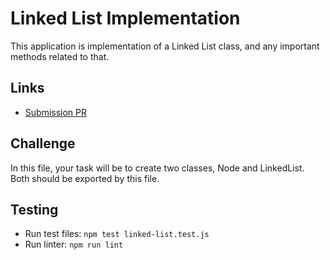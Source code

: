# Linked List Implementation
This application is implementation of a Linked List class, and any important methods related to that.
    
## Links
- [Submission PR](https://github.com/madisonstehle/data-structures-and-algorithms/pull/36)
    
## Challenge
In this file, your task will be to create two classes, Node and LinkedList. Both should be exported by this file.

    
## Testing
 - Run test files: `npm test linked-list.test.js`
 - Run linter: `npm run lint`